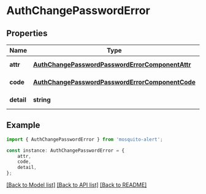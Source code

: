 # AuthChangePasswordError


## Properties

Name | Type | Description | Notes
------------ | ------------- | ------------- | -------------
**attr** | [**AuthChangePasswordPasswordErrorComponentAttr**](AuthChangePasswordPasswordErrorComponentAttr.md) |  | [default to undefined]
**code** | [**AuthChangePasswordPasswordErrorComponentCode**](AuthChangePasswordPasswordErrorComponentCode.md) |  | [default to undefined]
**detail** | **string** |  | [default to undefined]

## Example

```typescript
import { AuthChangePasswordError } from 'mosquito-alert';

const instance: AuthChangePasswordError = {
    attr,
    code,
    detail,
};
```

[[Back to Model list]](../README.md#documentation-for-models) [[Back to API list]](../README.md#documentation-for-api-endpoints) [[Back to README]](../README.md)

